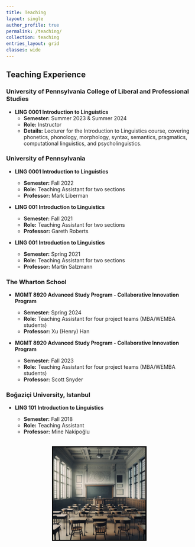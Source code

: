 ```yaml
---
title: Teaching
layout: single
author_profile: true
permalink: /teaching/
collection: teaching
entries_layout: grid
classes: wide
---
```


## Teaching Experience

### University of Pennsylvania College of Liberal and Professional Studies

- **LING 0001 Introduction to Linguistics**
  - **Semester:** Summer 2023 & Summer 2024
  - **Role:** Instructor
  - **Details:** Lecturer for the Introduction to Linguistics course, covering phonetics, phonology, morphology, syntax, semantics, pragmatics, computational linguistics, and psycholinguistics.

### University of Pennsylvania

- **LING 0001 Introduction to Linguistics**
  - **Semester:** Fall 2022
  - **Role:** Teaching Assistant for two sections
  - **Professor:** Mark Liberman

- **LING 001 Introduction to Linguistics**
  - **Semester:** Fall 2021
  - **Role:** Teaching Assistant for two sections
  - **Professor:** Gareth Roberts

- **LING 001 Introduction to Linguistics**
  - **Semester:** Spring 2021
  - **Role:** Teaching Assistant for two sections
  - **Professor:** Martin Salzmann

### The Wharton School

- **MGMT 8920 Advanced Study Program - Collaborative Innovation Program**
  - **Semester:** Spring 2024
  - **Role:** Teaching Assistant for four project teams (MBA/WEMBA students)
  - **Professor:** Xu (Henry) Han

- **MGMT 8920 Advanced Study Program - Collaborative Innovation Program**
  - **Semester:** Fall 2023
  - **Role:** Teaching Assistant for four project teams (MBA/WEMBA students)
  - **Professor:** Scott Snyder

### Boğaziçi University, Istanbul

- **LING 101 Introduction to Linguistics**
  - **Semester:** Fall 2018
  - **Role:** Teaching Assistant
  - **Professor:** Mine Nakipoğlu

  <br/>

<div style="text-align:center;">
    <img src="/assets/images/picture8.jpg" alt="my teaching experience" style="width:250px;height:250px; border:3px solid black">
</div>

